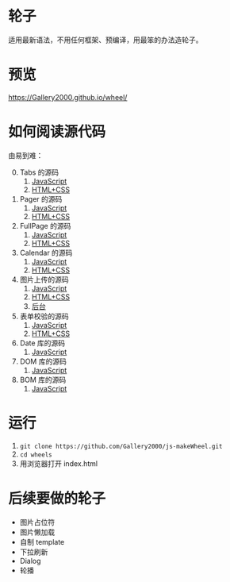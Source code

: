 # 轮子

适用最新语法，不用任何框架、预编译，用最笨的办法造轮子。

# 预览

https://Gallery2000.github.io/wheel/

# 如何阅读源代码

由易到难：

0. Tabs 的源码
    1. [JavaScript](https://github.com/Gallery2000/js-makeWheel/blob/master/lib/tabs/index.js)
    2. [HTML+CSS](https://github.com/Gallery2000/js-makeWheel/blob/master/demos/tabs.html)
0. Pager 的源码
    1. [JavaScript](https://github.com/Gallery2000/js-makeWheel/blob/master/lib/pager/index.js)
    2. [HTML+CSS](https://github.com/Gallery2000/js-makeWheel/blob/master/demos/pager.html)
0. FullPage 的源码
    1. [JavaScript](https://github.com/Gallery2000/js-makeWheel/blob/master/lib/fullpage/index.js)
    2. [HTML+CSS](https://github.com/Gallery2000/js-makeWheel/blob/master/demos/fullpage.html)
0. Calendar 的源码
    1. [JavaScript](https://github.com/Gallery2000/js-makeWheel/blob/master/lib/calendar/index.js)
    2. [HTML+CSS](https://github.com/Gallery2000/js-makeWheel/blob/master/demos/calendar.html)
0. 图片上传的源码
    1. [JavaScript](https://github.com/Gallery2000/js-makeWheel/blob/master/lib/image-picker/index.js)
    2. [HTML+CSS](https://github.com/Gallery2000/js-makeWheel/blob/master/demos/image-picker.html)
    3. [后台](https://github.com/Gallery2000/node-study)
0. 表单校验的源码
    1. [JavaScript](https://github.com/Gallery2000/js-makeWheel/blob/master/lib/validator/index.js)
    2. [HTML+CSS](https://github.com/Gallery2000/js-makeWheel/blob/master/demos/validator.html)
0. Date 库的源码
    1. [JavaScript](https://github.com/Gallery2000/js-makeWheel/blob/master/lib/date2/index.js)
0. DOM 库的源码
    1. [JavaScript](https://github.com/Gallery2000/js-makeWheel/blob/master/lib/dom/index.js)
0. BOM 库的源码
    1. [JavaScript](https://github.com/Gallery2000/js-makeWheel/blob/master/lib/bom/index.js)

# 运行

1. `git clone https://github.com/Gallery2000/js-makeWheel.git`
2. `cd wheels`
3. 用浏览器打开 index.html

# 后续要做的轮子

- 图片占位符
- 图片懒加载
- 自制 template 
- 下拉刷新
- Dialog
- 轮播
